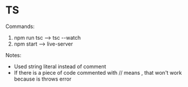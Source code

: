# TS

Commands:

1. npm run tsc --> tsc --watch
2. npm start --> live-server

Notes:

- Used string literal instead of comment
- If there is a piece of code commented with // means , that won't work because is throws error
